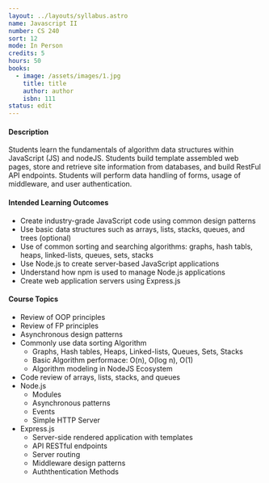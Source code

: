 ```yaml
---
layout: ../layouts/syllabus.astro
name: Javascript II
number: CS 240
sort: 12
mode: In Person
credits: 5
hours: 50
books:
  - image: /assets/images/1.jpg
    title: title
    author: author
    isbn: 111
status: edit
---
```


<!-- Rationale for changes: This MCO is too general for a class called Javascript II.
GRISMER: I have done some tinkering here, and not to the description: Do you want to give it some magic, to be more specific to advanced topics in JS. This should include algorythm practice and a focus on the NodeJS ecosystem. -->

#### Description

Students learn the fundamentals of algorithm data structures within JavaScript (JS) and nodeJS. Students build template assembled web pages, store and retrieve site information from databases, and build RestFul API endpoints. Students will perform data handling of forms, usage of middleware, and user authentication.

#### Intended Learning Outcomes

- Create industry-grade JavaScript code using common design patterns
- Use basic data structures such as arrays, lists, stacks, queues, and trees (optional)
- Use of common sorting and searching algorithms: graphs, hash tabls, heaps, linked-lists, queues, sets, stacks
- Use Node.js to create server-based JavaScript applications
- Understand how npm is used to manage Node.js applications
- Create web application servers using Express.js

#### Course Topics

- Review of OOP principles
- Review of FP principles
- Asynchronous design patterns
- Commonly use data sorting Algorithm
  - Graphs, Hash tables, Heaps, Linked-lists, Queues, Sets, Stacks
  - Basic Algorithm performace: O(n), O(log n), O(1)
  - Algorithm modeling in NodeJS Ecosystem
- Code review of arrays, lists, stacks, and queues
- Node.js
  - Modules
  - Asynchronous patterns
  - Events
  - Simple HTTP Server
- Express.js
  - Server-side rendered application with templates
  - API RESTful endpoints
  - Server routing
  - Middleware design patterns
  - Auththentication Methods
    <!-- - JWT, Passport, Cookies, and other framework methods -->

<!-- #### Description

CS 240 is the second in a series of two courses designed to give students an extension of the current language and an introduction and implementation of data structures including queues, stacks, trees and graphs, using the current programming language. Topics include iterative and recursive implementations. Prerequisite: Grade of C or higher in CS 140. Recommended: CS 121.

#### Intended Learning Outcomes

- Contrast the concept of structured programming against Object Oriented Programming (OOP).  -->
<!--???? -->
<!-- Cobol vs. C++ Langauge type contrast-->
<!-- - Design programs using the concepts of structured programming.
- Develop algorithms to solve complex problems
- Manipulate arrays, structures, stacks, and queues
- Explain and classify the different classes within OOP
- Demonstrate sorting and searching methods
- Design higher order functions
- Understand and utilyze ES6 through ESnow syntax additions
- Use a transpiler  -->
<!-- ???? -->
<!-- Webpack Babel: Automated conversion of code into older syntax, or language to language -->
<!-- - Test JavaScript in the Browser
- Analyze JavaScript in NodeJS

#### Course Topics

- OOP principles
- Debugging JS in the browser.
- Advanced Functions
  - Immediately Invoked Function Expressions (IIFE)
  - Callback functions
  - Bind
  - Curry
- Asynchronous execution
  - Promises, try and catch
  - Await
  - Timers
  - Prototypal Inheritance
  - Closures
- JavaScript Design Patterns, Object Creation Patterns, and Code Reuse Patterns
- Code Minification and Compression, Loading Strategies, and Dependency Management
- First-class and higher order functions in coding practices
- Functional programming techniques to your JavaScript projects -->

